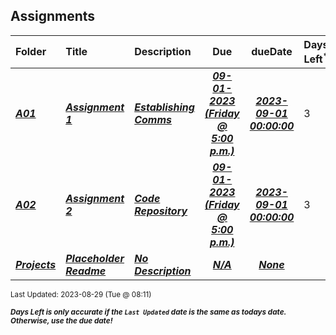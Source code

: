 ## Assignments

| Folder | Title | Description | Due | dueDate | Days Left<sup>*</sup> |
|:------|:------|:------|:-----:|:-----:|-----|
| ***<a href="https://github.com/rugbyprof/5143-Operating-Systems/tree/master/Assignments/A01">A01</a>*** | ***<a href="https://github.com/rugbyprof/5143-Operating-Systems/tree/master/Assignments/A01"> Assignment 1 </a>*** | ***<a href="https://github.com/rugbyprof/5143-Operating-Systems/tree/master/Assignments/A01"> Establishing Comms</a>*** | ***<a href="https://github.com/rugbyprof/5143-Operating-Systems/tree/master/Assignments/A01"> 09-01-2023 (Friday @ 5:00 p.m.)</a>*** | ***<a href="https://github.com/rugbyprof/5143-Operating-Systems/tree/master/Assignments/A01">2023-09-01 00:00:00</a>*** | 3 |
| ***<a href="https://github.com/rugbyprof/5143-Operating-Systems/tree/master/Assignments/A02">A02</a>*** | ***<a href="https://github.com/rugbyprof/5143-Operating-Systems/tree/master/Assignments/A02"> Assignment 2 </a>*** | ***<a href="https://github.com/rugbyprof/5143-Operating-Systems/tree/master/Assignments/A02"> Code Repository</a>*** | ***<a href="https://github.com/rugbyprof/5143-Operating-Systems/tree/master/Assignments/A02"> 09-01-2023 (Friday @ 5:00 p.m.)</a>*** | ***<a href="https://github.com/rugbyprof/5143-Operating-Systems/tree/master/Assignments/A02">2023-09-01 00:00:00</a>*** | 3 |
| ***<a href="https://github.com/rugbyprof/5143-Operating-Systems/tree/master/Assignments/Projects">Projects</a>*** | ***<a href="https://github.com/rugbyprof/5143-Operating-Systems/tree/master/Assignments/Projects"> Placeholder Readme </a>*** | ***<a href="https://github.com/rugbyprof/5143-Operating-Systems/tree/master/Assignments/Projects"> No Description</a>*** | ***<a href="https://github.com/rugbyprof/5143-Operating-Systems/tree/master/Assignments/Projects">N/A</a>*** | ***<a href="https://github.com/rugbyprof/5143-Operating-Systems/tree/master/Assignments/Projects">None</a>*** |  |

<sup>Last Updated: 2023-08-29 (Tue @ 08:11)</sup> 

<sup>***Days Left is only accurate if the `Last Updated` date is the same as todays date. Otherwise, use the due date!***</sup> 